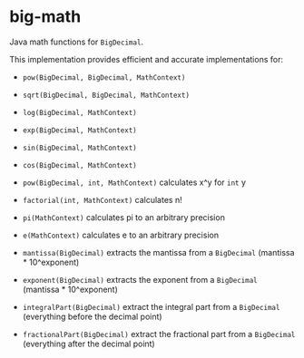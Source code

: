 # big-math

Java math functions for `BigDecimal`.

This implementation provides efficient and accurate implementations for:

*   `pow(BigDecimal, BigDecimal, MathContext)`
*   `sqrt(BigDecimal, BigDecimal, MathContext)`
*   `log(BigDecimal, MathContext)`
*   `exp(BigDecimal, MathContext)`
*   `sin(BigDecimal, MathContext)`
*   `cos(BigDecimal, MathContext)`

*   `pow(BigDecimal, int, MathContext)` calculates x^y for `int` y
*   `factorial(int, MathContext)` calculates n!

*   `pi(MathContext)` calculates pi to an arbitrary precision
*   `e(MathContext)` calculates e to an arbitrary precision

*   `mantissa(BigDecimal)` extracts the mantissa from a `BigDecimal` (mantissa * 10^exponent)
*   `exponent(BigDecimal)` extracts the exponent from a `BigDecimal` (mantissa * 10^exponent)
*   `integralPart(BigDecimal)` extract the integral part from a `BigDecimal` (everything before the decimal point) 
*   `fractionalPart(BigDecimal)` extract the fractional part from a `BigDecimal` (everything after the decimal point)


